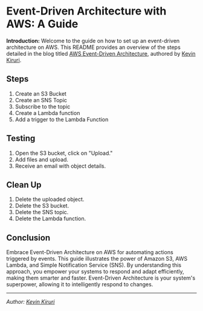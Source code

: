 # Event-Driven Architecture with AWS: A Guide

**Introduction:**
Welcome to the guide on how to set up an event-driven architecture on AWS. This README provides an overview of the steps detailed in the blog titled [AWS Event-Driven Architecture](https://medium.com/@kevinkiruri/aws-event-driven-architecture-098db8bee1b0), authored by [Kevin Kiruri](https://www.linkedin.com/in/kevin-kiruri/).

## Steps
1. Create an S3 Bucket
2. Create an SNS Topic
3. Subscribe to the topic
4. Create a Lambda function
5. Add a trigger to the Lambda Function


## Testing

1. Open the S3 bucket, click on "Upload."
2. Add files and upload.
3. Receive an email with object details.

## Clean Up

1. Delete the uploaded object.
2. Delete the S3 bucket.
3. Delete the SNS topic.
4. Delete the Lambda function.

## Conclusion

Embrace Event-Driven Architecture on AWS for automating actions triggered by events. This guide illustrates the power of Amazon S3, AWS Lambda, and Simple Notification Service (SNS). By understanding this approach, you empower your systems to respond and adapt efficiently, making them smarter and faster. Event-Driven Architecture is your system's superpower, allowing it to intelligently respond to changes.

---

*Author: [Kevin Kiruri](https://www.linkedin.com/in/kevin-kiruri/)*